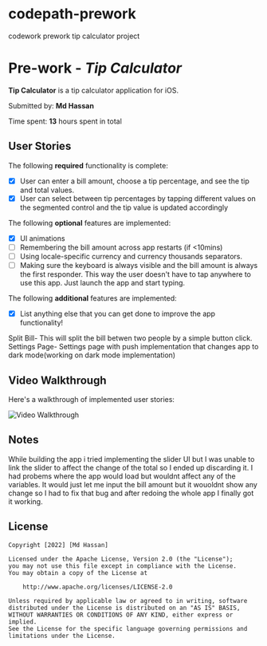 # codepath-prework
codework prework tip calculator project 
# Pre-work - *Tip Calculator*

**Tip Calculator** is a tip calculator application for iOS.

Submitted by: **Md Hassan**

Time spent: **13** hours spent in total

## User Stories

The following **required** functionality is complete:

* [x] User can enter a bill amount, choose a tip percentage, and see the tip and total values.
* [x] User can select between tip percentages by tapping different values on the segmented control and the tip value is updated accordingly

The following **optional** features are implemented:

* [X] UI animations
* [ ] Remembering the bill amount across app restarts (if <10mins)
* [ ] Using locale-specific currency and currency thousands separators.
* [ ] Making sure the keyboard is always visible and the bill amount is always the first responder. This way the user doesn't have to tap anywhere to use this app. Just launch the app and start typing.

The following **additional** features are implemented:

- [x] List anything else that you can get done to improve the app functionality!

Split Bill- This will split the bill betwen two people by a simple button click.
Settings Page- Settings page with push implementation that changes app to dark mode(working on dark mode implementation)

## Video Walkthrough

Here's a walkthrough of implemented user stories:

<img src='https://i.imgur.com/b1LqpPd.gif' title='PreWork Tip Calculator Video Walkthrough' width='' alt='Video Walkthrough' />



## Notes

While building the app i tried implementing the slider UI but I was unable to link the slider to affect the change of the total so I ended up discarding it. I had probems where the app would load but wouldnt affect any of the variables. It would just let me input the bill amount but it wouoldnt show any change so I had to fix that bug and after redoing the whole app I finally got it working.

## License

    Copyright [2022] [Md Hassan]

    Licensed under the Apache License, Version 2.0 (the "License");
    you may not use this file except in compliance with the License.
    You may obtain a copy of the License at

        http://www.apache.org/licenses/LICENSE-2.0

    Unless required by applicable law or agreed to in writing, software
    distributed under the License is distributed on an "AS IS" BASIS,
    WITHOUT WARRANTIES OR CONDITIONS OF ANY KIND, either express or implied.
    See the License for the specific language governing permissions and
    limitations under the License.
